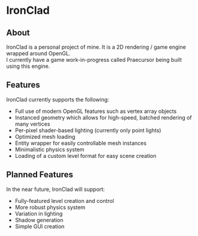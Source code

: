 IronClad
========

## About
IronClad is a personal project of mine. It is a 2D rendering / game engine wrapped around OpenGL.  
I currently have a game work-in-progress called Praecursor being built using this engine.

## Features
IronClad currently supports the following:
* Full use of modern OpenGL features such as vertex array objects
* Instanced geometry which allows for high-speed, batched rendering of many vertices
* Per-pixel shader-based lighting (currently only point lights)
* Optimized mesh loading
* Entity wrapper for easily controllable mesh instances
* Minimalistic physics system
* Loading of a custom level format for easy scene creation

## Planned Features
In the near future, IronClad will support:
* Fully-featured level creation and control
* More robust physics system
* Variation in lighting
* Shadow generation
* Simple GUI creation
